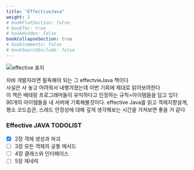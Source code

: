 ```yaml
---
title: "EffectiveJava"
weight: 2
# bookFlatSection: false
# bookToc: true
# bookHidden: false
bookCollapseSection: true
# bookComments: false
# bookSearchExclude: false
---
```


![effective 표지](/effectiveJava/effectiveJava.png)

자바 개발자라면 필독해야 되는 그 effectvieJava 책이다   
사실은 사 놓고 어려워서 내팽겨쳤는데 이번 기회에 제대로 읽어보려한다  
이 책은 베테랑 프로그래머들이 유익하다고 인정하는 규칙=아이템들을 담고 있다  
90개의 아이템들을 내 서버에 기록해볼것이다.
effective Java를 읽고 객체지향설계, 평소 코드습관, 스레드 안정성에 대해 깊게 생각해보는 시간을 가져보면 
좋을 거 같다

### Effective JAVA TODOLIST
- [x] 2장 객체 생성과 파괴  
- [ ] 3장 모든 객체의 공통 메서드  
- [ ] 4장 클래스와 인터페이스  
- [ ] 5장 제네릭  

